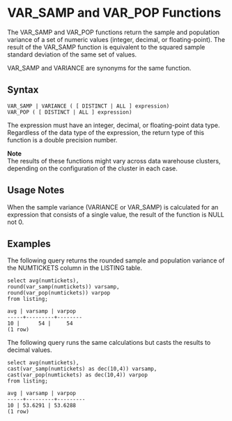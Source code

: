 # VAR\_SAMP and VAR\_POP Functions<a name="r_VARIANCE_functions"></a>

 The VAR\_SAMP and VAR\_POP functions return the sample and population variance of a set of numeric values \(integer, decimal, or floating\-point\)\. The result of the VAR\_SAMP function is equivalent to the squared sample standard deviation of the same set of values\. 

VAR\_SAMP and VARIANCE are synonyms for the same function\. 

## Syntax<a name="r_VARIANCE_functions-syntax"></a>

```
VAR_SAMP | VARIANCE ( [ DISTINCT | ALL ] expression)
VAR_POP ( [ DISTINCT | ALL ] expression)
```

The expression must have an integer, decimal, or floating\-point data type\. Regardless of the data type of the expression, the return type of this function is a double precision number\. 

**Note**  
The results of these functions might vary across data warehouse clusters, depending on the configuration of the cluster in each case\. 

## Usage Notes<a name="r_VARIANCE_usage_notes"></a>

When the sample variance \(VARIANCE or VAR\_SAMP\) is calculated for an expression that consists of a single value, the result of the function is NULL not 0\. 

## Examples<a name="r_VARIANCE_functions-examples"></a>

The following query returns the rounded sample and population variance of the NUMTICKETS column in the LISTING table\. 

```
select avg(numtickets),
round(var_samp(numtickets)) varsamp,
round(var_pop(numtickets)) varpop
from listing;

avg | varsamp | varpop
-----+---------+--------
10 |      54 |     54
(1 row)
```

The following query runs the same calculations but casts the results to decimal values\. 

```
select avg(numtickets),
cast(var_samp(numtickets) as dec(10,4)) varsamp,
cast(var_pop(numtickets) as dec(10,4)) varpop
from listing;

avg | varsamp | varpop
-----+---------+---------
10 | 53.6291 | 53.6288
(1 row)
```